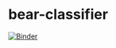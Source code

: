 # bear-classifier

[![Binder](https://mybinder.org/badge_logo.svg)](https://mybinder.org/v2/gh/Aryannath/bear-classifier/master?urlpath=%2Fvoila%2Frender%2Fbear_class.ipynb)
